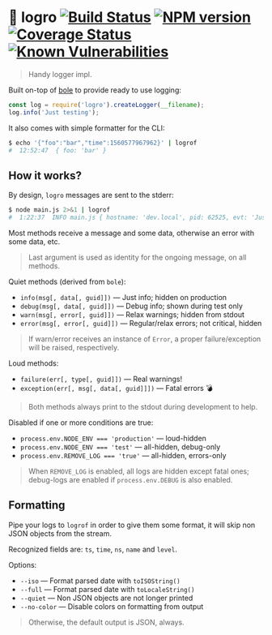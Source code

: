 # :tada: logro [![Build Status](https://api.travis-ci.org/tacoss/logro.svg?branch=master)](https://travis-ci.org/tacoss/logro) [![NPM version](https://badge.fury.io/js/logro.svg)](http://badge.fury.io/js/logro) [![Coverage Status](https://codecov.io/github/tacoss/logro/coverage.svg?branch=master)](https://codecov.io/github/tacoss/logro) [![Known Vulnerabilities](https://snyk.io/test/npm/logro/badge.svg)](https://snyk.io/test/npm/logro)

> Handy logger impl.

Built on-top of [bole](https://www.npmjs.com/package/bole) to provide ready to use logging:

```js
const log = require('logro').createLogger(__filename);
log.info('Just testing');
```

It also comes with simple formatter for the CLI:

```bash
$ echo '{"foo":"bar","time":1560577967962}' | logrof
#  12:52:47  { foo: 'bar' }
```

## How it works?

By design, `logro` messages are sent to the stderr:

```bash
$ node main.js 2>&1 | logrof
#  1:22:37  INFO main.js { hostname: 'dev.local', pid: 62525, evt: 'Just testing' }
```

Most methods receive a message and some data, otherwise an error with some data, etc.

> Last argument is used as identity for the ongoing message, on all methods.

Quiet methods (derived from `bole`):

- `info(msg[, data[, guid]])` &mdash; Just info; hidden on production
- `debug(msg[, data[, guid]])` &mdash; Debug info; shown during test only
- `warn(msg[, error[, guid]])` &mdash; Relax warnings; hidden from stdout
- `error(msg[, error[, guid]])` &mdash; Regular/relax errors; not critical, hidden

> If warn/error receives an instance of `Error`, a proper failure/exception will be raised, respectively.

Loud methods:

- `failure(err[, type[, guid]])` &mdash; Real warnings!
- `exception(err[, msg[, data[, guid]]])` &mdash; Fatal errors :bomb:

> Both methods always print to the stdout during development to help.

Disabled if one or more conditions are true:

- `process.env.NODE_ENV === 'production'` &mdash; loud-hidden
- `process.env.NODE_ENV === 'test'` &mdash; all-hidden, debug-only
- `process.env.REMOVE_LOG === 'true'` &mdash; all-hidden, errors-only

> When `REMOVE_LOG` is enabled, all logs are hidden except fatal ones; debug-logs are enabled if `process.env.DEBUG` is also enabled.

## Formatting

Pipe your logs to `logrof` in order to give them some format, it will skip non JSON objects from the stream.

Recognized fields are: `ts`, `time`, `ns`, `name` and `level`.

Options:

- `--iso` &mdash; Format parsed date with `toISOString()`
- `--full` &mdash; Format parsed date with `toLocaleString()`
- `--quiet` &mdash; Non JSON objects are not longer printed
- `--no-color` &mdash; Disable colors on formatting from output

> Otherwise, the default output is JSON, always.
